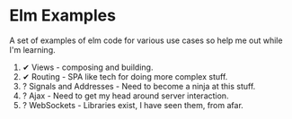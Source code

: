 # Elm Examples

A set of examples of elm code for various use cases so help me out while I'm learning.

1. ✔ Views - composing and building.
2. ✔ Routing - SPA like tech for doing more complex stuff.
3. ? Signals and Addresses - Need to become a ninja at this stuff.
4. ? Ajax - Need to get my head around server interaction.
5. ? WebSockets - Libraries exist, I have seen them, from afar.
